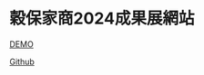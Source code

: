 # 穀保家商2024成果展網站

[DEMO](https://lucashsu95.github.io/2024_school_result/)

[Github](https://github.com/lucashsu95/2024_school_result)